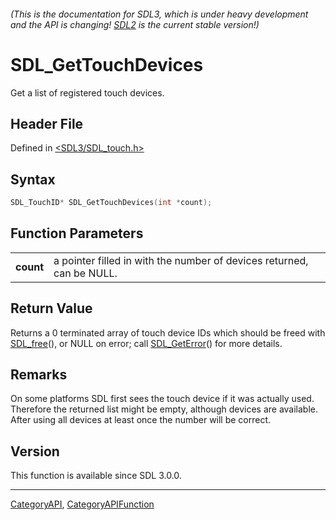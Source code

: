 ###### (This is the documentation for SDL3, which is under heavy development and the API is changing! [SDL2](https://wiki.libsdl.org/SDL2/) is the current stable version!)
# SDL_GetTouchDevices

Get a list of registered touch devices.

## Header File

Defined in [<SDL3/SDL_touch.h>](https://github.com/libsdl-org/SDL/blob/main/include/SDL3/SDL_touch.h)

## Syntax

```c
SDL_TouchID* SDL_GetTouchDevices(int *count);

```

## Function Parameters

|               |                                                                       |
| ------------- | --------------------------------------------------------------------- |
| **count**     | a pointer filled in with the number of devices returned, can be NULL. |

## Return Value

Returns a 0 terminated array of touch device IDs which should be freed with
[SDL_free](SDL_free)(), or NULL on error; call
[SDL_GetError](SDL_GetError)() for more details.

## Remarks

On some platforms SDL first sees the touch device if it was actually used.
Therefore the returned list might be empty, although devices are available.
After using all devices at least once the number will be correct.

## Version

This function is available since SDL 3.0.0.

----
[CategoryAPI](CategoryAPI), [CategoryAPIFunction](CategoryAPIFunction)

